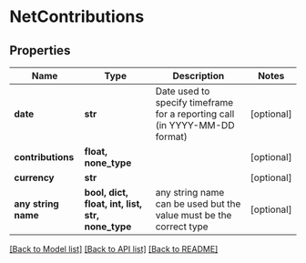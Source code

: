 # NetContributions


## Properties
Name | Type | Description | Notes
------------ | ------------- | ------------- | -------------
**date** | **str** | Date used to specify timeframe for a reporting call (in YYYY-MM-DD format) | [optional] 
**contributions** | **float, none_type** |  | [optional] 
**currency** | **str** |  | [optional] 
**any string name** | **bool, dict, float, int, list, str, none_type** | any string name can be used but the value must be the correct type | [optional]

[[Back to Model list]](../README.md#documentation-for-models) [[Back to API list]](../README.md#documentation-for-api-endpoints) [[Back to README]](../README.md)


